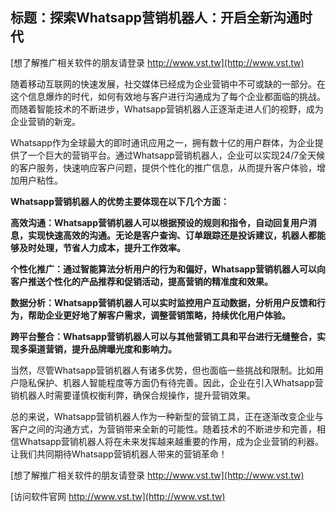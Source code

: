 ## **标题：探索Whatsapp营销机器人：开启全新沟通时代**

[想了解推广相关软件的朋友请登录 http://www.vst.tw](http://www.vst.tw)

随着移动互联网的快速发展，社交媒体已经成为企业营销中不可或缺的一部分。在这个信息爆炸的时代，如何有效地与客户进行沟通成为了每个企业都面临的挑战。而随着智能技术的不断进步，Whatsapp营销机器人正逐渐走进人们的视野，成为企业营销的新宠。

Whatsapp作为全球最大的即时通讯应用之一，拥有数十亿的用户群体，为企业提供了一个巨大的营销平台。通过Whatsapp营销机器人，企业可以实现24/7全天候的客户服务，快速响应客户问题，提供个性化的推广信息，从而提升客户体验，增加用户粘性。

**Whatsapp营销机器人的优势主要体现在以下几个方面：**

**高效沟通：Whatsapp营销机器人可以根据预设的规则和指令，自动回复用户消息，实现快速高效的沟通。无论是客户查询、订单跟踪还是投诉建议，机器人都能够及时处理，节省人力成本，提升工作效率。**

**个性化推广：通过智能算法分析用户的行为和偏好，Whatsapp营销机器人可以向客户推送个性化的产品推荐和促销活动，提高营销的精准度和效果。**

**数据分析：Whatsapp营销机器人可以实时监控用户互动数据，分析用户反馈和行为，帮助企业更好地了解客户需求，调整营销策略，持续优化用户体验。**

**跨平台整合：Whatsapp营销机器人可以与其他营销工具和平台进行无缝整合，实现多渠道营销，提升品牌曝光度和影响力。**

当然，尽管Whatsapp营销机器人有诸多优势，但也面临一些挑战和限制。比如用户隐私保护、机器人智能程度等方面仍有待完善。因此，企业在引入Whatsapp营销机器人时需要谨慎权衡利弊，确保合规操作，提升营销效果。

总的来说，Whatsapp营销机器人作为一种新型的营销工具，正在逐渐改变企业与客户之间的沟通方式，为营销带来全新的可能性。随着技术的不断进步和完善，相信Whatsapp营销机器人将在未来发挥越来越重要的作用，成为企业营销的利器。让我们共同期待Whatsapp营销机器人带来的营销革命！

[想了解推广相关软件的朋友请登录 http://www.vst.tw](http://www.vst.tw)


[访问软件官网 http://www.vst.tw](http://www.vst.tw)

